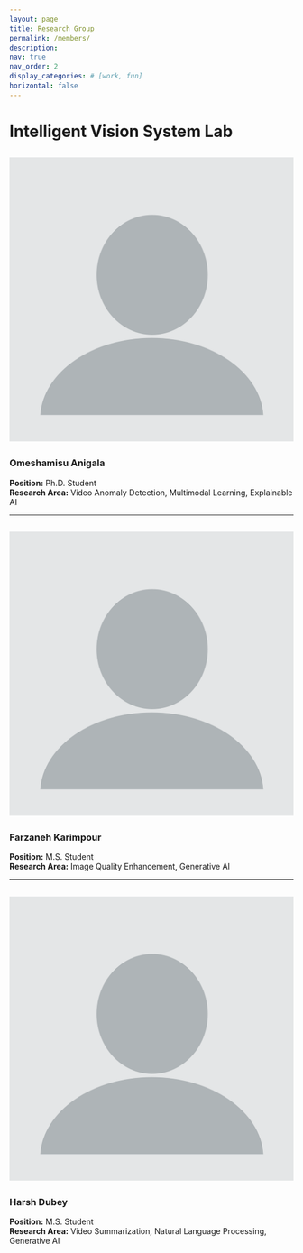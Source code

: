 ```yaml
---
layout: page
title: Research Group
permalink: /members/
description:
nav: true
nav_order: 2
display_categories: # [work, fun]
horizontal: false
---
```


# Intelligent Vision System Lab

## ![Picture](assets/img/blank_profile.png)
### **Omeshamisu Anigala**
**Position:** Ph.D. Student  
**Research Area:** Video Anomaly Detection, Multimodal Learning, Explainable AI

---

## ![Picture](assets/img/blank_profile.png)
### **Farzaneh Karimpour**
**Position:** M.S. Student  
**Research Area:** Image Quality Enhancement, Generative AI

---

## ![Picture](assets/img/blank_profile.png)
### **Harsh Dubey**
**Position:** M.S. Student  
**Research Area:** Video Summarization, Natural Language Processing, Generative AI